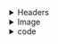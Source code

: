 
<details>
<summary>Headers</summary>
  
# Largest <header>
## Two <header>
### Three <header>
#### Four <header>
##### Five <header>
###### Six <header>



</details>


<details>
  <summary>Image</summary>
  
  <picture>
  <source media="(prefers-color-scheme: dark)" srcset="https://octodex.github.com/images/yaktocat.png">
  <source media="(prefers-color-scheme: light)" srcset="https://octodex.github.com/images/yaktocat.png">
  <img alt="image" src="https://octodex.github.com/images/yaktocat.png">
</picture>

</details>
  
 <details>
   
   <summary>code</summary>
   
   ```
$ git init
Initialized empty Git repository in /Users/skills/Projects/recipe-repository/.git/
```
   </details>
  
